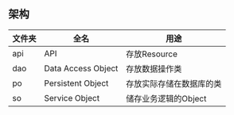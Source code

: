 ## 架构

| 文件夹 | 全名                 | 用途            |
|-----|--------------------|---------------|
| api | API                | 存放Resource    |
| dao | Data Access Object | 存放数据操作类       |
| po  | Persistent Object  | 存放实际存储在数据库的类  |
| so  | Service Object     | 储存业务逻辑的Object |